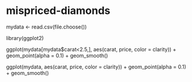 # mispriced-diamonds
mydata <- read.csv(file.choose())

library(ggplot2)

ggplot(mydata[mydata$carat<2.5,], 
       aes(carat, price, color = clarity)) +
  geom_point(alpha = 0.1) +
  geom_smooth()

ggplot(mydata, 
       aes(carat, price, color = clarity)) +
  geom_point(alpha = 0.1) +
  geom_smooth()
